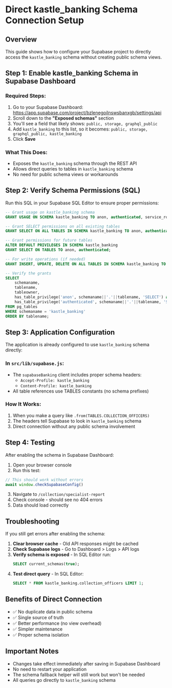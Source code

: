 # Direct kastle_banking Schema Connection Setup

## Overview
This guide shows how to configure your Supabase project to directly access the `kastle_banking` schema without creating public schema views.

## Step 1: Enable kastle_banking Schema in Supabase Dashboard

### Required Steps:
1. Go to your Supabase Dashboard: https://app.supabase.com/project/bzlenegoilnswsbanxgb/settings/api
2. Scroll down to the **"Exposed schemas"** section
3. You'll see a field that likely shows: `public, storage, graphql_public`
4. Add `kastle_banking` to this list, so it becomes: `public, storage, graphql_public, kastle_banking`
5. Click **Save**

### What This Does:
- Exposes the `kastle_banking` schema through the REST API
- Allows direct queries to tables in `kastle_banking` schema
- No need for public schema views or workarounds

## Step 2: Verify Schema Permissions (SQL)

Run this SQL in your Supabase SQL Editor to ensure proper permissions:

```sql
-- Grant usage on kastle_banking schema
GRANT USAGE ON SCHEMA kastle_banking TO anon, authenticated, service_role;

-- Grant SELECT permissions on all existing tables
GRANT SELECT ON ALL TABLES IN SCHEMA kastle_banking TO anon, authenticated;

-- Grant permissions for future tables
ALTER DEFAULT PRIVILEGES IN SCHEMA kastle_banking 
GRANT SELECT ON TABLES TO anon, authenticated;

-- For write operations (if needed)
GRANT INSERT, UPDATE, DELETE ON ALL TABLES IN SCHEMA kastle_banking TO authenticated;

-- Verify the grants
SELECT 
    schemaname,
    tablename,
    tableowner,
    has_table_privilege('anon', schemaname||'.'||tablename, 'SELECT') as anon_select,
    has_table_privilege('authenticated', schemaname||'.'||tablename, 'SELECT') as auth_select
FROM pg_tables 
WHERE schemaname = 'kastle_banking'
ORDER BY tablename;
```

## Step 3: Application Configuration

The application is already configured to use `kastle_banking` schema directly:

### In `src/lib/supabase.js`:
- The `supabaseBanking` client includes proper schema headers:
  - `Accept-Profile: kastle_banking`
  - `Content-Profile: kastle_banking`
- All table references use TABLES constants (no schema prefixes)

### How It Works:
1. When you make a query like `.from(TABLES.COLLECTION_OFFICERS)`
2. The headers tell Supabase to look in `kastle_banking` schema
3. Direct connection without any public schema involvement

## Step 4: Testing

After enabling the schema in Supabase Dashboard:

1. Open your browser console
2. Run this test:
```javascript
// This should work without errors
await window.checkSupabaseConfig()
```

3. Navigate to `/collection/specialist-report`
4. Check console - should see no 404 errors
5. Data should load correctly

## Troubleshooting

If you still get errors after enabling the schema:

1. **Clear browser cache** - Old API responses might be cached
2. **Check Supabase logs** - Go to Dashboard > Logs > API logs
3. **Verify schema is exposed** - In SQL Editor run:
   ```sql
   SELECT current_schemas(true);
   ```
4. **Test direct query** - In SQL Editor:
   ```sql
   SELECT * FROM kastle_banking.collection_officers LIMIT 1;
   ```

## Benefits of Direct Connection
- ✅ No duplicate data in public schema
- ✅ Single source of truth
- ✅ Better performance (no view overhead)
- ✅ Simpler maintenance
- ✅ Proper schema isolation

## Important Notes
- Changes take effect immediately after saving in Supabase Dashboard
- No need to restart your application
- The schema fallback helper will still work but won't be needed
- All queries go directly to `kastle_banking` schema